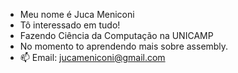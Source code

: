 - Meu nome é Juca Meniconi
- Tô interessado em tudo!
- Fazendo Ciência da Computação na UNICAMP
- No momento to aprendendo mais sobre assembly.
- 📫 Email: jucameniconi@gmail.com

<!---
jucamm/jucamm is a ✨ special ✨ repository because its `README.md` (this file) appears on your GitHub profile.
You can click the Preview link to take a look at your changes.
--->
